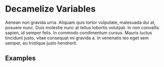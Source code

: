 # Decamelize Variables

Aenean non gravida urna. Aliquam quis tortor vulputate, malesuada dui at, posuere nunc. Duis molestie nunc at tellus lobortis volutpat. In non convallis sapien, id semper felis. In commodo condimentum cursus. Mauris luctus tincidunt justo, vitae consequat mi gravida a. In venenatis leo eget sem semper, eu tristique justo hendrerit.

## Examples
